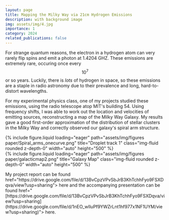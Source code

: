 ```yaml
---
layout: page
title: Mapping the Milky Way via 21cm Hydrogen Emissions
description: with background image
img: assets/img/4.jpg
importance: 1
category: 2024
related_publications: false
---
```


For strange quantum reasons, the electron in a hydrogen atom can very rarely flip spins and emit a photon at 1.4204 GHZ. These emissions are extremely rare, occuring once every $$10^7$$ or so years. Luckily, there is _lots_ of hydrogen in space, so these emissions are a staple in radio astronomy due to their prevalence and long, hard-to-distort wavelengths. 

<p> For my experimental physics class, one of my projects studied these emissions, using the radio telescope atop MIT's building 54. Using frequency shifts, I was able to work out the location and velocities of emitting sources, reconstructing a map of the Milky Way Galaxy. My results gave a good first-order approximation of the distribution of stellar clusters in the Milky Way and correctly observed our galaxy's spiral arm structure.

<div class="row">
    <div class="col-sm mt-2 mt-md-0">
        {% include figure.liquid loading="eager" path="assets/img/figures paper/Spiral_arms_onecurve.png" title="Droplet track 1" class="img-fluid rounded z-depth-0" width="auto" height="500" %}
    </div>
    <div class="col-sm mt-2 mt-md-0">
        {% include figure.liquid loading="eager" path="assets/img/figures paper/galacticmap2.png" title="Galaxy Map" class="img-fluid rounded z-depth-0" width="auto" height="500" %}
    </div>
</div>

<p> My project report can be found <a>href="https://drive.google.com/file/d/13BvCpzVPvSbJrB3KhTchhFyo9FSXDqva/view?usp=sharing"> here</a> and the accompanying presentation can be found <a>href="[https://drive.google.com/file/d/13BvCpzVPvSbJrB3KhTchhFyo9FSXDqva/view?usp=sharing](https://drive.google.com/file/d/1nEO_wIluPf9YWZrLnt1hf977x1NF1UYM/view?usp=sharing)"> here</a>.
